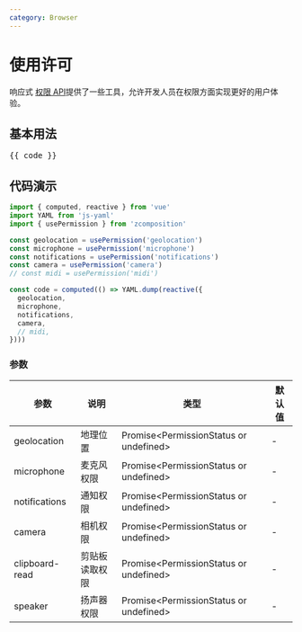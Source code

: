 ```yaml
---
category: Browser
---
```


# 使用许可

响应式 [权限 API](https://developer.mozilla.org/en-US/docs/Web/API/Permissions_API)提供了一些工具，允许开发人员在权限方面实现更好的用户体验。

## 基本用法

<script setup lang="ts">
import { computed, reactive } from 'vue'
import YAML from 'js-yaml'
import { usePermission } from 'zcomposition'

const geolocation = usePermission('geolocation')
const microphone = usePermission('microphone')
const notifications = usePermission('notifications')
const camera = usePermission('camera')
// const midi = usePermission('midi')

const code = computed(() => YAML.dump(reactive({
  geolocation,
  microphone,
  notifications,
  camera,
  // midi,
})))
</script>


<pre>{{ code }}</pre>



## 代码演示

```js
import { computed, reactive } from 'vue'
import YAML from 'js-yaml'
import { usePermission } from 'zcomposition'

const geolocation = usePermission('geolocation')
const microphone = usePermission('microphone')
const notifications = usePermission('notifications')
const camera = usePermission('camera')
// const midi = usePermission('midi')

const code = computed(() => YAML.dump(reactive({
  geolocation,
  microphone,
  notifications,
  camera,
  // midi,
})))
```

### 参数

| 参数       | 说明                 | 类型         | 默认值  |
| -------    | ------------------- | ----------- | ------ |
| geolocation | 地理位置	         | Promise\<PermissionStatus or undefined\> 	    | -       |
| microphone   | 麦克风权限          | Promise\<PermissionStatus or undefined\>    | -       |
| notifications   | 通知权限          | Promise\<PermissionStatus or undefined\>    | -       |
| camera   | 相机权限          | Promise\<PermissionStatus or undefined\>    | -       |
| clipboard-read   | 剪贴板读取权限         | Promise\<PermissionStatus or undefined\>    | -       |
| speaker   | 扬声器权限          | Promise\<PermissionStatus or undefined\>   | -       |